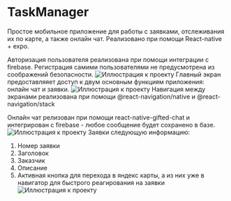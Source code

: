# TaskManager

Простое мобильное приложение для работы с заявками, отслеживания их по карте, а также онлайн чат.
Реализовано при помощи React-native + expo.

Авторизация пользователя реализована при помощи интеграции с firebase. Регистрация самими пользователями не предусмотрена из соображений безопасности.
![Иллюстрация к проекту](https://github.com/Sliokkory/TaskManager/tree/main/assets/auth.png)
Главный экран предоставляяет доступ к двум основным функциям приложения: онлайн чат и заявки.
![Иллюстрация к проекту](https://github.com/Sliokkory/TaskManager/tree/main/assets/main.png)
Навигация между экранами реализована при помощи @react-navigation/native и @react-navigation/stack

Онлайн чат релизован при помощи react-native-gifted-chat и интегрирован с firebase - любое сообщение будет сохранено в базе.
![Иллюстрация к проекту](https://github.com/Sliokkory/TaskManager/tree/main/assets/chat.png)
Заявки следующую информацию:
1. Номер заявки
2. Заголовок
3. Заказчик
4. Описание
5. Активная кнопка для перехода в яндекс карты, а из них уже в навигатор для быстрого реагирования на заявки
![Иллюстрация к проекту](https://github.com/Sliokkory/TaskManager/tree/main/assets/task.png)

